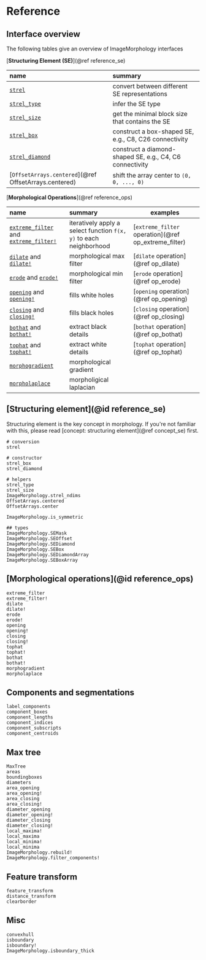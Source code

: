 # Reference

## Interface overview

The following tables give an overview of ImageMorphology interfaces

[**Structuring Element (SE)**](@ref reference_se)

| name                          | summary |
| :---------------------------- | :------ |
| [`strel`](@ref)               | convert between different SE representations    |
| [`strel_type`](@ref)          | infer the SE type                               |
| [`strel_size`](@ref)          | get the minimal block size that contains the SE |
| [`strel_box`](@ref)           | construct a box-shaped SE, e.g., C8, C26 connectivity |
| [`strel_diamond`](@ref)       | construct a diamond-shaped SE, e.g., C4, C6 connectivity |
| [`OffsetArrays.centered`](@ref OffsetArrays.centered) | shift the array center to `(0, 0, ..., 0)`    |


[**Morphological Operations**](@ref reference_ops)

| name                                                   | summary | examples |
| :----------------------------------------------------- | :------ | ---- |
| [`extreme_filter`](@ref) and [`extreme_filter!`](@ref) | iteratively apply a select function `f(x, y)` to each neighborhood | [`extreme_filter` operation](@ref op_extreme_filter) |
| [`dilate`](@ref) and [`dilate!`](@ref)                 | morphological max filter  | [`dilate` operation](@ref op_dilate)   |
| [`erode`](@ref) and [`erode!`](@ref)                   | morphological min filter  | [`erode` operation](@ref op_erode)     |
| [`opening`](@ref) and [`opening!`](@ref)               | fills white holes         | [`opening` operation](@ref op_opening) |
| [`closing`](@ref) and [`closing!`](@ref)               | fills black holes         | [`closing` operation](@ref op_closing) |
| [`bothat`](@ref) and [`bothat!`](@ref)                 | extract black details     | [`bothat` operation](@ref op_bothat)   |
| [`tophat`](@ref) and [`tophat!`](@ref)                 | extract white details     | [`tophat` operation](@ref op_tophat)   |
| [`morphogradient`](@ref)                               | morphological gradient    |                                        |
| [`morpholaplace`](@ref)                                | morpholigical laplacian   |                                        |

## [Structuring element](@id reference_se)

Structuring element is the key concept in morphology. If you're not familiar with this, please
read [concept: structuring element](@ref concept_se) first.

```@docs
# conversion
strel

# constructor
strel_box
strel_diamond

# helpers
strel_type
strel_size
ImageMorphology.strel_ndims
OffsetArrays.centered
OffsetArrays.center

ImageMorphology.is_symmetric

## types
ImageMorphology.SEMask
ImageMorphology.SEOffset
ImageMorphology.SEDiamond
ImageMorphology.SEBox
ImageMorphology.SEDiamondArray
ImageMorphology.SEBoxArray
```

## [Morphological operations](@id reference_ops)

```@docs
extreme_filter
extreme_filter!
dilate
dilate!
erode
erode!
opening
opening!
closing
closing!
tophat
tophat!
bothat
bothat!
morphogradient
morpholaplace
```

## Components and segmentations

```@docs
label_components
component_boxes
component_lengths
component_indices
component_subscripts
component_centroids
```

## Max tree

```@docs
MaxTree
areas
boundingboxes
diameters
area_opening
area_opening!
area_closing
area_closing!
diameter_opening
diameter_opening!
diameter_closing
diameter_closing!
local_maxima!
local_maxima
local_minima!
local_minima
ImageMorphology.rebuild!
ImageMorphology.filter_components!
```

## Feature transform

```@docs
feature_transform
distance_transform
clearborder
```

## Misc

```@docs
convexhull
isboundary
isboundary!
ImageMorphology.isboundary_thick
```
